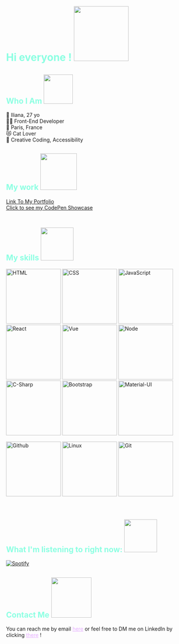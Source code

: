 <H1 style="color: #8cffe2">Hi everyone ! <img src="https://i.goopics.net/r9rw42.gif" width="150px"></H1>  

<H2 style="color: #8cffe2">Who I Am <img src="https://i.goopics.net/y3g8kc.gif" height="80"></h2>  

👩 Iliana, 27 yo  
👩‍💻 Front-End Developer  
📍 Paris, France  
😻 Cat Lover  
💖 Creative Coding, Accessibility
<br />


<H2 style="color: #8cffe2">My work <img src="https://i.goopics.net/4pybn5.gif" height="100px"></H2>  

<a href="https://ilianadagnicourt.github.io/Portefolio/" color="#e5adff;">Link To My Portfolio</a>  
<a href="https://codepen.io/AprilBT" color="#e5adff;">Click to see my CodePen Showcase</a>  
 <br />
<H2 style="color: #8cffe2">My skills <img src="https://i.goopics.net/d2jtc6.gif" height="90px"></H2>   

<p float="left">
<img src="https://i.goopics.net/85h4y3.png" alt="HTML" width="150" float="left" margin-left="10px"/>
<img src="https://i.goopics.net/1xb8lx.png" alt="CSS"  width="150" float="left" margin-left="10px" />
<img src="https://i.goopics.net/rgyfw4.png" alt="JavaScript"  width="150" float="left" margin-left="10px" />
<img src="https://i.goopics.net/9ahfe7.png" alt="React"  width="150" float="left" margin-left="10px" />
<img src="https://i.goopics.net/akebfe.png" alt="Vue"  width="150" float="left" margin-left="10px" />
<img src="https://i.goopics.net/qcbcm3.png" alt="Node"  width="150" float="left" margin-left="10px" />
<img src="https://i.goopics.net/5dp8hc.png" alt="C-Sharp"  width="150" float="left" margin-left="10px" />
<img src="https://i.goopics.net/3f7xu9.png" alt="Bootstrap"  width="150" float="left" margin-left="10px" />
<img src="https://i.goopics.net/hm25o4.png" alt="Material-UI"  width="150" float="left" margin-left="10px" />
</p>

<p float="left">

<img src="https://i.goopics.net/r4jn5f.png" alt="Github"  width="150" float="left" margin-left="10px" />
<img src="https://i.goopics.net/cufqh9.png" alt="Linux"  width="150" float="left" margin-left="10px" />
<img src="https://i.goopics.net/ghmgf6.png" alt="Git"  width="150" float="left" margin-left="10px" />
</p>
<br />

<H2 style="color: #8cffe2">What I'm listening to right now: <img src="https://i.goopics.net/yfd26g.gif" height="90px"></H2>  

[![Spotify](https://novatorem-1dib-ilianadagnicourt.vercel.app/api/spotify)](https://open.spotify.com/user/fd0ad6bd7aa54f6281dcf5b81c7f4649)  

<H2 style="color: #8cffe2">Contact Me   <img src="https://i.goopics.net/etjxij.gif" height="110px"></H2> 
You can reach me by email <a href="https://ilianadagnicourt.github.io/Portefolio/#contact" style="color: #e5adff;">here</a> or feel free to DM me on LinkedIn by clicking <a href="https://www.linkedin.com/in/iliana-dagnicourt/" style="color: #e5adff;">there</a> !
